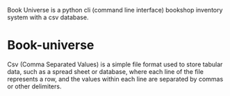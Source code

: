 Book Universe is a python cli (command line interface) bookshop inventory system with a csv database.



# Book-universe
Csv (Comma Separated Values) is a simple file format used to store tabular data, such as a spread sheet or database, where each line of the file represents a row, and the values within each line are separated by commas or other delimiters.
